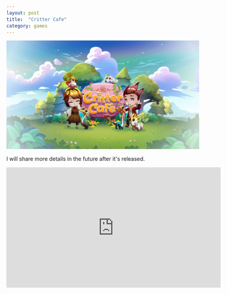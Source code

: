 ```yaml
---
layout: post
title:  "Critter Cafe"
category: games
---
```

![keyart](/assets/images/games/critter_cafe.jpeg)

I will share more details in the future after it's released.

<iframe width="560" height="315" src="https://www.youtube.com/embed/eAI0tRRipt0?si=OeRUFiCTcxahiNRT" title="YouTube video player" frameborder="0" allow="accelerometer; autoplay; clipboard-write; encrypted-media; gyroscope; picture-in-picture; web-share" referrerpolicy="strict-origin-when-cross-origin" allowfullscreen></iframe>